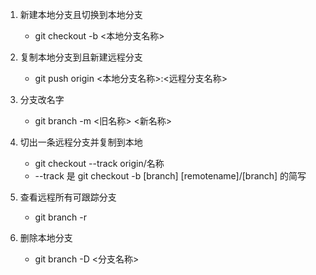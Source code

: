 1. 新建本地分支且切换到本地分支

   + git checkout -b <本地分支名称> 

2. 复制本地分支到且新建远程分支

   + git push origin <本地分支名称>:<远程分支名称>  
   
3. 分支改名字

   + git branch -m <旧名称> <新名称>

4. 切出一条远程分支并复制到本地    

   + git checkout --track origin/名称
   + --track 是 git checkout -b [branch] [remotename]/[branch] 的简写

5. 查看远程所有可跟踪分支

   + git branch -r  

6. 删除本地分支

   + git branch -D <分支名称>   